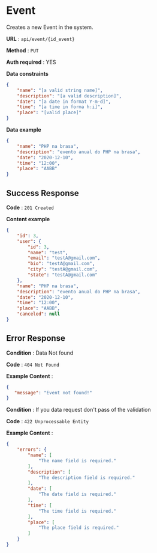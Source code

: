 # Event

Creates a new Event in the system.

**URL** : `api/event/{id_event}`

**Method** : `PUT`

**Auth required** : YES

**Data constraints**

```json
{
    "name": "[a valid string name]",
    "description": "[a valid description]",
    "date": "[a date in format Y-m-d]",
    "time": "[a time in forma h:i]",
    "place": "[valid place]"
}
```

**Data example**
```json
{
    "name": "PHP na brasa",
    "description": "evento anual do PHP na brasa",
    "date": "2020-12-10",
    "time": "12:00",
    "place": "AABB"
}
```
## Success Response

**Code** : `201 Created`

**Content example**

```json
{
    "id": 3,
    "user": {
        "id": 3,
        "name": "test",
        "email": "testA@gmail.com",
        "bio": "testA@gmail.com",
        "city": "testA@gmail.com",
        "state": "testA@gmail.com"
    },
    "name": "PHP na brasa",
    "description": "evento anual do PHP na brasa",
    "date": "2020-12-10",
    "time": "12:00",
    "place": "AABB",
    "canceled": null
}
```

## Error Response

**Condition** : Data Not found

**Code** : `404 Not Found`

**Example Content** :

```json
{
   "message": "Event not found!"
}
```

**Condition** : If you data request don't pass of the validation 

**Code** : `422 Unprocessable Entity
`

**Example Content** :

```json
{
    "errors": {
        "name": [
            "The name field is required."
        ],
        "description": [
            "The description field is required."
        ],
        "date": [
            "The date field is required."
        ],
        "time": [
            "The time field is required."
        ],
        "place": [
            "The place field is required."
        ]
    }
}
```
